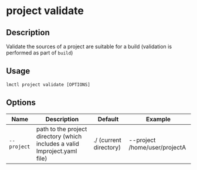 # project validate

## Description

Validate the sources of a project are suitable for a build (validation is performed as part of `build`)

## Usage

```
lmctl project validate [OPTIONS]
```

## Options

| Name        | Description                                                                | Default                | Example                       |
| ----------- | -------------------------------------------------------------------------- | ---------------------- | ----------------------------- |
| `--project` | path to the project directory (which includes a valid lmproject.yaml file) | ./ (current directory) | --project /home/user/projectA |
